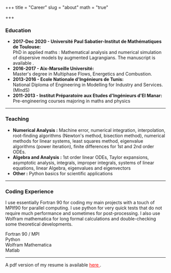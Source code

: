 +++
title = "Career"
slug = "about"
math = "true"

+++



### <i class="fas fa-graduation-cap"></i> Education 

- **<i class="far fa-calendar-alt"></i> 2017-Dec 2020 - <i class="fas fa-map-marker-alt "></i> Université Paul Sabatier-Institut de Mathématiques de Toulouse:**  
PhD in applied maths : Mathematical analysis and numerical simulation of dispersive models by augmented Lagrangians. The manuscript is available <a href="Thesis.pdf" target="blank" style="color:#FF0000;">  <i class="far fa-file-pdf"></i></a>.
- **<i class="far fa-calendar-alt"></i> 2016-2017 - <i class="fas fa-map-marker-alt "></i> Aix-Marseille Université:**  
Master's degree in Multiphase Flows, Energetics and Combustion.
- **<i class="far fa-calendar-alt"></i> 2013-2016 - <i class="fas fa-map-marker-alt "></i> Ecole Nationale d'Ingénieurs de Tunis:**  
National Diploma of Engineering in Modelling for Industry and Services. (MIndS)
- **<i class="far fa-calendar-alt"></i> 2011-2013 - <i class="fas fa-map-marker-alt "></i> Institut Préparatoire aux Etudes d'Ingénieurs d'El Manar:**  
Pre-engineering courses majoring in maths and physics


---

### <i class="fas fa-chalkboard-teacher"></i> Teaching
- **Numerical Analysis :**  Machine error, numerical integration, interpolation, root-finding algorithms (Newton's method, bisection method), numerical methods for linear systems, least squares method, eigenvalue algorithms (power iteration), finite differences for 1st and 2nd order ODEs.
- **Algebra and Analysis :** 1st order linear ODEs, Taylor expansions, asymptotic analysis, integrals, improper integrals, systems of linear equations, linear Algebra, eigenvalues and eigenvectors
- **Other :** Python basics for scientific applications

---

### <i class="fas fa-code"></i> Coding Experience 
I use essentially Fortran 90 for coding my main projects with a touch of MPIf90 for parallel computing. I use python for very quick tests that do not require much performance and sometimes for post-processing. I also use Wolfram mathematica for long formal calculations and double-checking some theoretical developments. 


<div class="containerskill">
  <div class="skills fortran">Fortran 90 / MPI  &nbsp &nbsp   </div> 
</div>
<div class="containerskill">
  <div class="skills python">Python  &nbsp &nbsp   </div>
</div>
<div class="containerskill">
  <div class="skills mathematica">Wolfram Mathematica  &nbsp &nbsp  </div>
</div>
<div class="containerskill">
  <div class="skills matlab">Matlab  &nbsp &nbsp  </div>
</div>

<p></p>

---

A pdf version of my resume is available <a href="CV_Firas_Fr.pdf" target="blank" style="color:#FF0000;"> here <i class="far fa-file-pdf"></i></a>.

